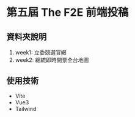# 第五屆 The F2E 前端投稿

## 資料夾說明
1. week1: 立委競選官網
2. week2: 總統即時開票全台地圖

## 使用技術
- Vite
- Vue3
- Tailwind